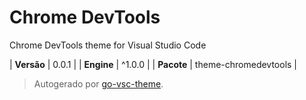 # Chrome DevTools

Chrome DevTools theme for Visual Studio Code

| **Versão** | 0.0.1 |
| **Engine** | ^1.0.0 |
| **Pacote** | theme-chromedevtools |

> Autogerado por [go-vsc-theme](https://github.com/natalbu/go-vsc-theme).
